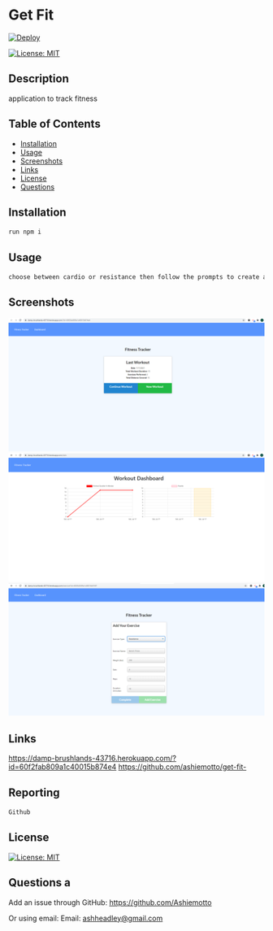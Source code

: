 # Get Fit
[![Deploy](https://www.herokucdn.com/deploy/button.svg)](https://damp-brushlands-43716.herokuapp.com/?id=60f2fab809a1c40015b874e4)
  
[![License: MIT](https://img.shields.io/badge/License-MIT-blue.svg)](https://opensource.org/licenses/mit)
  
## Description
application to track fitness
  
## Table of Contents
- [Installation](#installation)
- [Usage](#usage)
- [Screenshots](#screenhots)
- [Links](#link)
- [License](#license)
- [Questions](#questions)
  
## Installation
```md
run npm i
```
  
## Usage
```md
choose between cardio or resistance then follow the prompts to create a workout 
```
  
## Screenshots
![picture of website](./images/home.png)
![picture of website](./images/dash.png)
![picture of website](./images/options.png)
## Links
https://damp-brushlands-43716.herokuapp.com/?id=60f2fab809a1c40015b874e4
https://github.com/ashiemotto/get-fit-
  
## Reporting
```md
Github
```
## License
[![License: MIT](https://img.shields.io/badge/License-MIT-blue.svg)](https://opensource.org/licenses/mit)
  
## Questions a
Add an issue through GitHub:
 https://github.com/Ashiemotto
  
Or using email:
Email: ashheadley@gmail.com

